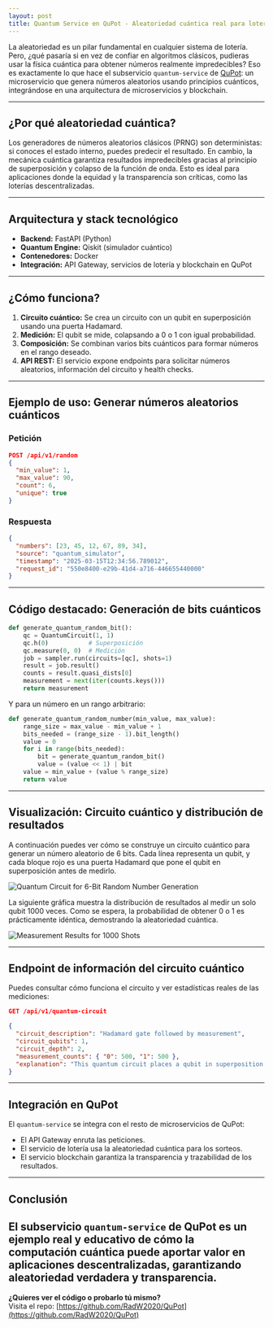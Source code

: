 ```yaml
---
layout: post
title: Quantum Service en QuPot - Aleatoriedad cuántica real para loterías blockchain
---
```


La aleatoriedad es un pilar fundamental en cualquier sistema de lotería. Pero, ¿qué pasaría si en vez de confiar en algoritmos clásicos, pudieras usar la física cuántica para obtener números realmente impredecibles? Eso es exactamente lo que hace el subservicio `quantum-service` de [QuPot](https://github.com/RadW2020/QuPot): un microservicio que genera números aleatorios usando principios cuánticos, integrándose en una arquitectura de microservicios y blockchain.

---

## ¿Por qué aleatoriedad cuántica?

Los generadores de números aleatorios clásicos (PRNG) son deterministas: si conoces el estado interno, puedes predecir el resultado. En cambio, la mecánica cuántica garantiza resultados impredecibles gracias al principio de superposición y colapso de la función de onda. Esto es ideal para aplicaciones donde la equidad y la transparencia son críticas, como las loterías descentralizadas.

---

## Arquitectura y stack tecnológico

- **Backend:** FastAPI (Python)
- **Quantum Engine:** Qiskit (simulador cuántico)
- **Contenedores:** Docker
- **Integración:** API Gateway, servicios de lotería y blockchain en QuPot

---

## ¿Cómo funciona?

1. **Circuito cuántico:** Se crea un circuito con un qubit en superposición usando una puerta Hadamard.
2. **Medición:** El qubit se mide, colapsando a 0 o 1 con igual probabilidad.
3. **Composición:** Se combinan varios bits cuánticos para formar números en el rango deseado.
4. **API REST:** El servicio expone endpoints para solicitar números aleatorios, información del circuito y health checks.

---

## Ejemplo de uso: Generar números aleatorios cuánticos

### Petición

```json
POST /api/v1/random
{
  "min_value": 1,
  "max_value": 90,
  "count": 6,
  "unique": true
}
```

### Respuesta

```json
{
  "numbers": [23, 45, 12, 67, 89, 34],
  "source": "quantum_simulator",
  "timestamp": "2025-03-15T12:34:56.789012",
  "request_id": "550e8400-e29b-41d4-a716-446655440000"
}
```

---

## Código destacado: Generación de bits cuánticos

```python
def generate_quantum_random_bit():
    qc = QuantumCircuit(1, 1)
    qc.h(0)           # Superposición
    qc.measure(0, 0)  # Medición
    job = sampler.run(circuits=[qc], shots=1)
    result = job.result()
    counts = result.quasi_dists[0]
    measurement = next(iter(counts.keys()))
    return measurement
```

Y para un número en un rango arbitrario:

```python
def generate_quantum_random_number(min_value, max_value):
    range_size = max_value - min_value + 1
    bits_needed = (range_size - 1).bit_length()
    value = 0
    for i in range(bits_needed):
        bit = generate_quantum_random_bit()
        value = (value << 1) | bit
    value = min_value + (value % range_size)
    return value
```

---

## Visualización: Circuito cuántico y distribución de resultados

A continuación puedes ver cómo se construye un circuito cuántico para generar un número aleatorio de 6 bits. Cada línea representa un qubit, y cada bloque rojo es una puerta Hadamard que pone el qubit en superposición antes de medirlo.

![Quantum Circuit for 6-Bit Random Number Generation](quantum_circuit_multi_bit.png)

La siguiente gráfica muestra la distribución de resultados al medir un solo qubit 1000 veces. Como se espera, la probabilidad de obtener 0 o 1 es prácticamente idéntica, demostrando la aleatoriedad cuántica.

![Measurement Results for 1000 Shots](quantum_distribution_single_bit.png)

---

## Endpoint de información del circuito cuántico

Puedes consultar cómo funciona el circuito y ver estadísticas reales de las mediciones:

```json
GET /api/v1/quantum-circuit

{
  "circuit_description": "Hadamard gate followed by measurement",
  "circuit_qubits": 1,
  "circuit_depth": 2,
  "measurement_counts": { "0": 500, "1": 500 },
  "explanation": "This quantum circuit places a qubit in superposition using a Hadamard gate, creating an equal probability of measuring 0 or 1. The measurement then collapses the superposition, providing a truly random bit."
}
```

---

## Integración en QuPot

El `quantum-service` se integra con el resto de microservicios de QuPot:

- El API Gateway enruta las peticiones.
- El servicio de lotería usa la aleatoriedad cuántica para los sorteos.
- El servicio blockchain garantiza la transparencia y trazabilidad de los resultados.

---

## Conclusión

## El subservicio `quantum-service` de QuPot es un ejemplo real y educativo de cómo la computación cuántica puede aportar valor en aplicaciones descentralizadas, garantizando aleatoriedad verdadera y transparencia.

**¿Quieres ver el código o probarlo tú mismo?**  
Visita el repo: [https://github.com/RadW2020/QuPot](https://github.com/RadW2020/QuPot)

